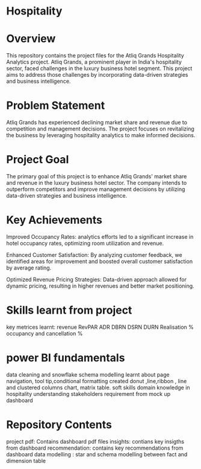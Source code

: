 # Hospitality
# Overview
This repository contains the project files for the Atliq Grands Hospitality Analytics project. Atliq Grands, a prominent player in India's hospitality sector, faced challenges in the luxury business hotel segment. This project aims to address those challenges by incorporating data-driven strategies and business intelligence.

# Problem Statement
Atliq Grands has experienced declining market share and revenue due to competition and management decisions. The project focuses on revitalizing the business by leveraging hospitality analytics to make informed decisions.

# Project Goal
The primary goal of this project is to enhance Atliq Grands' market share and revenue in the luxury business hotel sector. The company intends to outperform competitors and improve management decisions by utilizing data-driven strategies and business intelligence.

# Key Achievements
Improved Occupancy Rates: analytics efforts led to a significant increase in hotel occupancy rates, optimizing room utilization and revenue.

Enhanced Customer Satisfaction: By analyzing customer feedback, we identified areas for improvement and boosted overall customer satisfaction by average rating.

Optimized Revenue Pricing Strategies: Data-driven approach allowed for dynamic pricing, resulting in higher revenues and better market positioning.

# Skills learnt from project
key metrices learnt:
 revenue
 RevPAR
 ADR
 DBRN
 DSRN
 DURN
 Realisation %
 occupancy and cancellation %
# power BI fundamentals
data cleaning and snowflake schema modelling
learnt about page navigation, tool tip,conditional formatting
created donut ,line,ribbon , line and clustered columns chart, matrix table.
soft skills
domain knowledge in hospitality
understanding stakeholders requirement from mock up dashboard
# Repository Contents
 project pdf: Contains dashboard pdf files
 insights: contians key insigths from dashboard
recommendation: contains key recommendations from dashboard
data modelling : star and schema modelling between fact and dimension table
